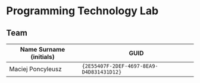 # Programming Technology Lab

## Team

| Name Surname (initials) | GUID                                     |
| ----------------------- | ---------------------------------------- |
| Maciej Poncyleusz       | `{2E55407F-2DEF-4697-8EA9-D4D831431D12}` |